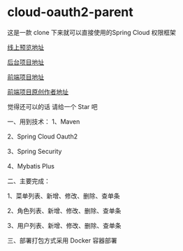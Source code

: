# cloud-oauth2-parent

这是一款 clone 下来就可以直接使用的Spring Cloud 权限框架

[线上预览地址](http://39.96.167.196)

[后台项目地址](https://github.com/James-shuai/cloud-oauth2-parent.git)

[前端项目地址](https://github.com/James-shuai/vue-manage-system.git)

[前端项目原创作者地址](https://github.com/lin-xin/vue-manage-system.git)

觉得还可以的话 请给一个 Star 吧

一、用到技术：
1、Maven

2、Spring Cloud Oauth2

3、Spring Security

4、Mybatis Plus

二、主要完成：

1、菜单列表、新增、修改、删除、查单条

2、角色列表、新增、修改、删除、查单条

3、用户列表、新增、修改、删除、查单条

三、部署打包方式采用 Docker 容器部署
